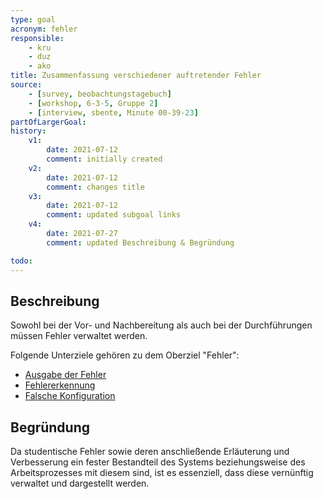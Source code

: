 ```yaml
---
type: goal
acronym: fehler
responsible:
    - kru
    - duz
    - ako
title: Zusammenfassung verschiedener auftretender Fehler
source:
    - [survey, beobachtungstagebuch]
    - [workshop, 6-3-5, Gruppe 2]
    - [interview, sbente, Minute 00-39-23]
partOfLargerGoal: 
history:
    v1:
        date: 2021-07-12
        comment: initially created
    v2:
        date: 2021-07-12
        comment: changes title
    v3:
        date: 2021-07-12
        comment: updated subgoal links
    v4:
        date: 2021-07-27
        comment: updated Beschreibung & Begründung

todo:
---
```


## Beschreibung

Sowohl bei der Vor- und Nachbereitung als auch bei der Durchführungen müssen Fehler verwaltet werden. 

Folgende Unterziele gehören zu dem Oberziel "Fehler": 

* [Ausgabe der Fehler](https://divekit.github.io/divekit-roadmap/goals/fehlerVerst%C3%A4ndlichkeit.html)
* [Fehlererkennung](https://divekit.github.io/divekit-roadmap/goals/Fehlererkennung.html)
* [Falsche Konfiguration](https://divekit.github.io/divekit-roadmap/goals/fehlerFalscheKonfig.html)


## Begründung

Da studentische Fehler sowie deren anschließende Erläuterung und Verbesserung ein fester Bestandteil des Systems beziehungsweise des Arbeitsprozesses mit diesem sind, ist es essenziell, dass diese vernünftig verwaltet und dargestellt werden.
